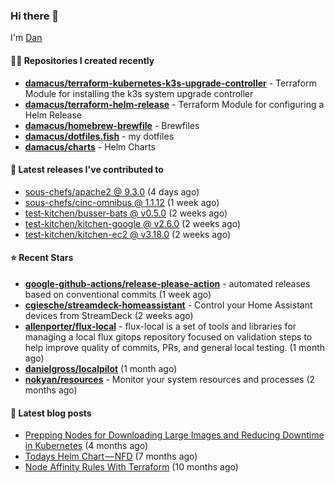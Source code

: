 

### Hi there 👋

I'm [Dan](https://medium.com/@dan.m.webb)

#### 👨‍💻 Repositories I created recently
- **[damacus/terraform-kubernetes-k3s-upgrade-controller](https://github.com/damacus/terraform-kubernetes-k3s-upgrade-controller)** - Terraform Module for installing the k3s system upgrade controller
- **[damacus/terraform-helm-release](https://github.com/damacus/terraform-helm-release)** - Terraform Module for configuring a Helm Release
- **[damacus/homebrew-brewfile](https://github.com/damacus/homebrew-brewfile)** - Brewfiles
- **[damacus/dotfiles.fish](https://github.com/damacus/dotfiles.fish)** - my dotfiles
- **[damacus/charts](https://github.com/damacus/charts)** - Helm Charts

#### 🚀 Latest releases I've contributed to


- [sous-chefs/apache2 @ 9.3.0](https://github.com/sous-chefs/apache2/releases/tag/9.3.0) (4 days ago)
- [sous-chefs/cinc-omnibus @ 1.1.12](https://github.com/sous-chefs/cinc-omnibus/releases/tag/1.1.12) (1 week ago)
- [test-kitchen/busser-bats @ v0.5.0](https://github.com/test-kitchen/busser-bats/releases/tag/v0.5.0) (2 weeks ago)
- [test-kitchen/kitchen-google @ v2.6.0](https://github.com/test-kitchen/kitchen-google/releases/tag/v2.6.0) (2 weeks ago)
- [test-kitchen/kitchen-ec2 @ v3.18.0](https://github.com/test-kitchen/kitchen-ec2/releases/tag/v3.18.0) (2 weeks ago)

#### ⭐ Recent Stars


- **[google-github-actions/release-please-action](https://github.com/google-github-actions/release-please-action)** - automated releases based on conventional commits (1 week ago)
- **[cgiesche/streamdeck-homeassistant](https://github.com/cgiesche/streamdeck-homeassistant)** - Control your Home Assistant devices from StreamDeck (2 weeks ago)
- **[allenporter/flux-local](https://github.com/allenporter/flux-local)** - flux-local is a set of tools and libraries for managing a local flux gitops repository focused on validation steps to help improve quality of commits, PRs, and general local testing.  (1 month ago)
- **[danielgross/localpilot](https://github.com/danielgross/localpilot)** (1 month ago)
- **[nokyan/resources](https://github.com/nokyan/resources)** - Monitor your system resources and processes (2 months ago)

#### 📄 Latest blog posts
- [Prepping Nodes for Downloading Large Images and Reducing Downtime in Kubernetes](https://medium.com/@dan.m.webb/prepping-nodes-for-downloading-large-images-and-reducing-downtime-in-kubernetes-551ead53f0?source=rss-bbba9c670f6e------2) (4 months ago)
- [Todays Helm Chart — NFD](https://medium.com/@dan.m.webb/todays-helm-chart-nfd-efe64f156edd?source=rss-bbba9c670f6e------2) (7 months ago)
- [Node Affinity Rules With Terraform](https://awstip.com/node-affinity-rules-with-terraform-a0766e0bb1da?source=rss-bbba9c670f6e------2) (10 months ago)
